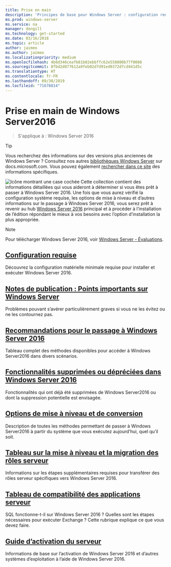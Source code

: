 ```yaml
---
title: Prise en main
description: 'Principes de base pour Windows Server : configuration requise, notes de publication, options de mise à niveau'
ms.prod: windows-server
ms.service: na
manager: dongill
ms.technology: get-started
ms.date: 03/16/2018
ms.topic: article
author: jaimeo
ms.author: jaimeo
ms.localizationpriority: medium
ms.openlocfilehash: 4b8d346ceafb81b02ebbffc62e558800b77f0086
ms.sourcegitcommit: 8fbd2d877612a9feb02d7d91ed0372d7cd441d5c
ms.translationtype: HT
ms.contentlocale: fr-FR
ms.lasthandoff: 09/30/2019
ms.locfileid: "71678814"
---
```

# <a name="get-started-with-windows-server-2016"></a>Prise en main de Windows Server2016

>S'applique à : Windows Server 2016

> [!TIP]
> Vous recherchez des informations sur des versions plus anciennes de Windows Server ? Consultez nos autres [bibliothèques Windows Server](/previous-versions/windows/) sur docs.microsoft.com. Vous pouvez également [rechercher dans ce site](https://docs.microsoft.com/search/index?search=Windows+Server&dataSource=previousVersions) des informations spécifiques.

![Icône montrant une case cochée](../media/landing-icons/getstarted.png) Cette collection contient des informations détaillées qui vous aideront à déterminer si vous êtes prêt à passer à Windows Server 2016. Une fois que vous aurez vérifié la configuration système requise, les options de mise à niveau et d’autres informations sur le passage à Windows Server 2016, vous serez prêt à revenir au hub [Windows Server 2016](Windows-Server-2016.md) principal et à procéder à l’installation de l’édition répondant le mieux à vos besoins avec l’option d’installation la plus appropriée. 

> [!Note]
> Pour télécharger Windows Server 2016, voir [Windows Server - Évaluations](https://www.microsoft.com/evalcenter/evaluate-windows-server-2016).


## <a name="system-requirementssystem-requirementsmd"></a>[Configuration requise](system-requirements.md)
Découvrez la configuration matérielle minimale requise pour installer et exécuter Windows Server 2016.

## <a name="release-notes-important-issues-in-windows-serverwindows-server-2016-ga-release-notesmd"></a>[Notes de publication : Points importants sur Windows Server](Windows-Server-2016-GA-Release-Notes.md)
Problèmes pouvant s’avérer particulièrement graves si vous ne les évitez ou ne les contournez pas.

## <a name="recommendations-for-moving-to-windows-server-2016recommendations-moving-to-server2016md"></a>[Recommandations pour le passage à Windows Server 2016](Recommendations-moving-to-Server2016.md)
Tableau complet des méthodes disponibles pour accéder à Windows Server2016 dans divers scénarios.

## <a name="features-removed-or-deprecated-in--windows-server-2016deprecated-featuresmd"></a>[Fonctionnalités supprimées ou dépréciées dans Windows Server 2016](deprecated-features.md)
Fonctionnalités qui ont déjà été supprimées de Windows Server2016 ou dont la suppression potentielle est envisagée.

## <a name="upgrade-and-conversion-optionssupported-upgrade-pathsmd"></a>[Options de mise à niveau et de conversion](Supported-Upgrade-Paths.md)
Description de toutes les méthodes permettant de passer à Windows Server2016 à partir du système que vous exécutez aujourd’hui, quel qu’il soit.

## <a name="server-role-upgrade-and-migration-matrixserver-role-upgradeability-tablemd"></a>[Tableau sur la mise à niveau et la migration des rôles serveur](Server-Role-Upgradeability-Table.md)
Informations sur les étapes supplémentaires requises pour transférer des rôles serveur spécifiques vers Windows Server 2016.

## <a name="server-application-compatibility-tableserver-application-compatibilitymd"></a>[Tableau de compatibilité des applications serveur](Server-Application-Compatibility.md)
SQL fonctionne-t-il sur Windows Server 2016 ? Quelles sont les étapes nécessaires pour exécuter Exchange ? Cette rubrique explique ce que vous devez faire.

## <a name="server-activation-guideserver-2016-activationmd"></a>[Guide d’activation du serveur](Server-2016-activation.md)
Informations de base sur l’activation de Windows Server 2016 et d’autres systèmes d’exploitation à l’aide de Windows Server 2016.


